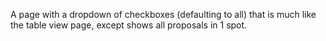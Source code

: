 A page with a dropdown of checkboxes (defaulting to all) that is much like the table view page, except shows all proposals in 1 spot.